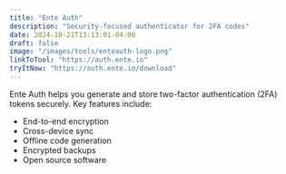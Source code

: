 ```yaml
---
title: "Ente Auth"
description: "Security-focused authenticator for 2FA codes"
date: 2024-10-21T13:13:01-04:00
draft: false
image: "/images/tools/enteauth-logo.png"
linkToTool: "https://auth.ente.io"
tryItNow: "https://auth.ente.io/download"
---
```


Ente Auth helps you generate and store two-factor authentication (2FA) tokens securely. Key features include:
- End-to-end encryption
- Cross-device sync
- Offline code generation
- Encrypted backups
- Open source software
